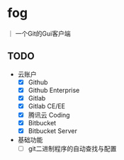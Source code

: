 # fog
｜ 一个Git的Gui客户端

## TODO
* 云账户  
    - [x] Github
    - [x] Github Enterprise
    - [x] Gitlab
    - [x] Gitlab CE/EE
    - [x] 腾讯云 Coding
    - [x] Bitbucket
    - [x] Bitbucket Server

* 基础功能
    - [ ] git二进制程序的自动查找与配置